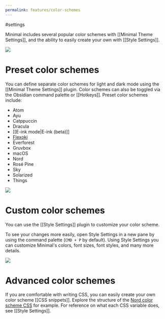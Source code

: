 ```yaml
---
permalink: features/color-schemes
---
```

#settings

Minimal includes several popular color schemes with [[Minimal Theme Settings]], and the ability to easily create your own with [[Style Settings]].

![](https://user-images.githubusercontent.com/10565871/151719850-704c6e39-7fe9-44ff-803c-43e021aea05b.png)

# Preset color schemes

You can define separate color schemes for light and dark mode using the [[Minimal Theme Settings]] plugin. Color schemes can also be toggled via the Obsidian command palette or [[Hotkeys]]. Preset color schemes include:

- Atom
- Ayu
- Catppuccin
- Dracula
- [[E-ink mode|E-ink (beta)]]
- [Flexoki](https://stephango.com/flexoki)
- Everforest
- Gruvbox
- macOS
- Nord
- Rosé Pine
- Sky
- Solarized
- Things

![](https://camo.githubusercontent.com/de940ff8e203793d70dae7061e25bf7fc2bec79fbd509801030cd7287c28369c/68747470733a2f2f6b65702d6c6f672e73332d75732d776573742d322e616d617a6f6e6177732e636f6d2f6d696e696d616c2d636f6c6f722d736368656d65732e676966)

# Custom color schemes

You can use the [[Style Settings]] plugin to customize your color scheme.

To see your changes more easily, open Style Settings in a new pane by using the command palette (`CMD + P` by default). Using Style Settings you can customize Minimal's colors, font sizes, font styles, and many more details.

![](https://camo.githubusercontent.com/c74a58660ee536dd98281800888a656810a0f79f5bd1d327498e9151862fef15/68747470733a2f2f6b65702d6c6f672e73332d75732d776573742d322e616d617a6f6e6177732e636f6d2f6d696e696d616c2d7374796c652d73657474696e67732e676966)

# Advanced color schemes

If you are comfortable with writing CSS, you can easily create your own color scheme [[CSS snippets]]. Explore the structure of the [Nord color scheme CSS](https://github.com/kepano/obsidian-minimal/blob/master/src/scss/color-schemes/nord.scss) for example. For reference on what each CSS variable does, see [[Style Settings]].